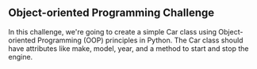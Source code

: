 ## Object-oriented Programming Challenge
In this challenge, we're going to create a simple Car class using Object-oriented Programming (OOP) principles in Python. The Car class should have attributes like make, model, year, and a method to start and stop the engine.